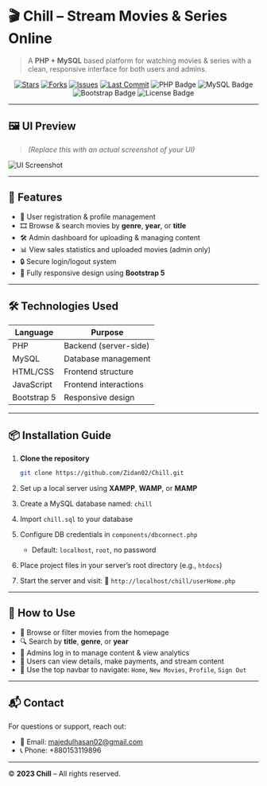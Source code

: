 # 🎬 **Chill** – Stream Movies & Series Online

> A **PHP + MySQL** based platform for watching movies & series with a clean, responsive interface for both users and admins.

<p align="center">
  <a href="https://github.com/Zidan02/Chill/stargazers"><img src="https://img.shields.io/github/stars/Zidan02/Chill?style=flat-square" alt="Stars"></a>
  <a href="https://github.com/Zidan02/Chill/network/members"><img src="https://img.shields.io/github/forks/Zidan02/Chill?style=flat-square" alt="Forks"></a>
  <a href="https://github.com/Zidan02/Chill/issues"><img src="https://img.shields.io/github/issues/Zidan02/Chill?style=flat-square" alt="Issues"></a>
  <a href="https://github.com/Zidan02/Chill/commits"><img src="https://img.shields.io/github/last-commit/Zidan02/Chill?style=flat-square" alt="Last Commit"></a>
  <img src="https://img.shields.io/badge/PHP-7.4+-8892BF?style=flat-square&logo=php" alt="PHP Badge"/>
  <img src="https://img.shields.io/badge/MySQL-5.7+-4479A1?style=flat-square&logo=mysql" alt="MySQL Badge"/>
  <img src="https://img.shields.io/badge/Bootstrap-5-7952B3?style=flat-square&logo=bootstrap" alt="Bootstrap Badge"/>
  <img src="https://img.shields.io/badge/License-MIT-brightgreen?style=flat-square" alt="License Badge"/>
</p>

---

## 🖼️ UI Preview

> *(Replace this with an actual screenshot of your UI)*

![UI Screenshot](https://via.placeholder.com/600x350.png?text=Chill+Web+App+UI)

---

## 🚀 Features

* 👤 User registration & profile management
* 🎞️ Browse & search movies by **genre**, **year**, or **title**
* 🛠️ Admin dashboard for uploading & managing content
* 📊 View sales statistics and uploaded movies (admin only)
* 🔒 Secure login/logout system
* 📱 Fully responsive design using **Bootstrap 5**

---

## 🛠️ Technologies Used

| Language    | Purpose               |
| ----------- | --------------------- |
| PHP         | Backend (server-side) |
| MySQL       | Database management   |
| HTML/CSS    | Frontend structure    |
| JavaScript  | Frontend interactions |
| Bootstrap 5 | Responsive design     |

---

## 📦 Installation Guide

1. **Clone the repository**

   ```bash
   git clone https://github.com/Zidan02/Chill.git
   ```
2. Set up a local server using **XAMPP**, **WAMP**, or **MAMP**
3. Create a MySQL database named: `chill`
4. Import `chill.sql` to your database
5. Configure DB credentials in `components/dbconnect.php`

   * Default: `localhost`, `root`, no password
6. Place project files in your server’s root directory (e.g., `htdocs`)
7. Start the server and visit:
   📍 `http://localhost/chill/userHome.php`

---

## 🎯 How to Use

* 🧭 Browse or filter movies from the homepage
* 🔍 Search by **title**, **genre**, or **year**
* 🔐 Admins log in to manage content & view analytics
* 🎥 Users can view details, make payments, and stream content
* 🧭 Use the top navbar to navigate: `Home`, `New Movies`, `Profile`, `Sign Out`

---

## 📬 Contact

For questions or support, reach out:

* 📧 Email: [majedulhasan02@gmail.com](mailto:majedulhasan02@gmail.com)
* 📞 Phone: +880153119896

---

©️ **2023 Chill** – All rights reserved.


